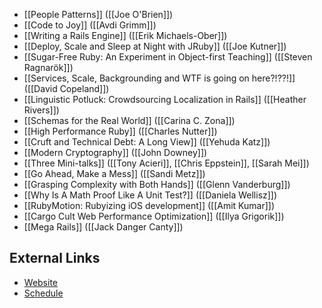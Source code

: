 * [[People Patterns]] ([[Joe O'Brien]])
* [[Code to Joy]] ([[Avdi Grimm]])
* [[Writing a Rails Engine]] ([[Erik Michaels-Ober]])
* [[Deploy, Scale and Sleep at Night with JRuby]] ([[Joe Kutner]])
* [[Sugar-Free Ruby: An Experiment in Object-first Teaching]] ([[Steven Ragnarök]])
* [[Services, Scale, Backgrounding and WTF is going on here?!??!]] ([[David Copeland]])
* [[Linguistic Potluck: Crowdsourcing Localization in Rails]] ([[Heather Rivers]])
* [[Schemas for the Real World]] ([[Carina C. Zona]])
* [[High Performance Ruby]] ([[Charles Nutter]])
* [[Cruft and Technical Debt: A Long View]] ([[Yehuda Katz]])
* [[Modern Cryptography]] ([[John Downey]])
* [[Three Mini-talks]] ([[Tony Acieri]], [[Chris Eppstein]], [[Sarah Mei]])
* [[Go Ahead, Make a Mess]] ([[Sandi Metz]])
* [[Grasping Complexity with Both Hands]] ([[Glenn Vanderburg]])
* [[Why Is A Math Proof Like A Unit Test?]] ([[Daniela Wellisz]])
* [[RubyMotion: Rubyizing iOS development]] ([[Amit Kumar]])
* [[Cargo Cult Web Performance Optimization]] ([[Ilya Grigorik]])
* [[Mega Rails]] ([[Jack Danger Canty]])

## External Links

* [Website](http://gogaruco.com/)
* [Schedule](http://gogaruco.com/schedule.html)




